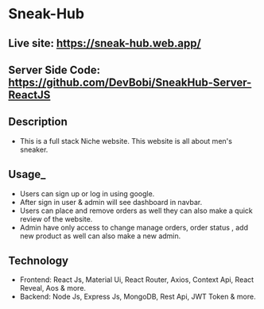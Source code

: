 # Sneak-Hub
## Live site: https://sneak-hub.web.app/
## Server Side Code: https://github.com/DevBobi/SneakHub-Server-ReactJS
## Description
- This is a full stack Niche website. This website is all about men's sneaker.

## Usage_
- Users can sign up or log in using google.
- After sign in user & admin will see dashboard in navbar.
- Users can place and remove orders as well they can also make a quick review of the website. 
- Admin have only access to change manage orders, order status , add new product as well can also make a new admin. 
## Technology
- Frontend: React Js, Material Ui,  React Router, Axios, Context Api, React Reveal, Aos & more.
- Backend: Node Js, Express Js, MongoDB, Rest Api, JWT Token & more.
